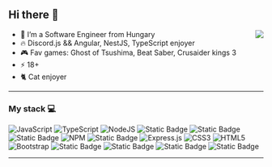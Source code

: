 ## Hi there 👋
<a href="https://discord.com/users/374615928760958979">
  <img src="https://lanyard.cnrad.dev/api/374615928760958979?theme=dark&showDisplayName=true" align="right">
</a>

- 🌱 I’m a Software Engineer from Hungary
- 🔥 Discord.js && Angular, NestJS, TypeScript enjoyer
- 🎮 Fav games: Ghost of Tsushima, Beat Saber, Crusaider kings 3
- ⚡ 18+
- 🐈 Cat enjoyer
  
<hr>

### My stack 💻

![JavaScript](https://img.shields.io/badge/javascript-%23323330.svg?style=for-the-badge&logo=javascript&logoColor=%23F7DF1E) 
![TypeScript](https://img.shields.io/badge/typescript-%23007ACC.svg?style=for-the-badge&logo=typescript&logoColor=white) 
![NodeJS](https://img.shields.io/badge/node.js-6DA55F?style=for-the-badge&logo=node.js&logoColor=white) 
![Static Badge](https://img.shields.io/badge/discord.js-%235865F2?style=for-the-badge&logo=discord&logoColor=white)
![Static Badge](https://img.shields.io/badge/Bun.sh-grey?style=for-the-badge&logo=bun&logoColor=white)
![Static Badge](https://img.shields.io/badge/C%23-blue?style=for-the-badge&logo=csharp&logoColor=white)
![NPM](https://img.shields.io/badge/NPM-%23000000.svg?style=for-the-badge&logo=npm&logoColor=white) 
![Static Badge](https://img.shields.io/badge/sqlite-%23003B57?style=for-the-badge&logo=sqlite)
![Express.js](https://img.shields.io/badge/express.js-%23404d59.svg?style=for-the-badge&logo=express&logoColor=%2361DAFB) 
![CSS3](https://img.shields.io/badge/css3-%231572B6.svg?style=for-the-badge&logo=css3&logoColor=white) 
![HTML5](https://img.shields.io/badge/html5-%23E34F26.svg?style=for-the-badge&logo=html5&logoColor=white) 
![Bootstrap](https://img.shields.io/badge/bootstrap-%23563D7C.svg?style=for-the-badge&logo=bootstrap&logoColor=white)
![Static Badge](https://img.shields.io/badge/CloudFlare-orange?style=for-the-badge&logo=cloudflare&logoColor=white)
![Static Badge](https://img.shields.io/badge/Angular-DD0031?style=for-the-badge&logo=angular&logoColor=white)
![Static Badge](https://img.shields.io/badge/nestjs-E0234E?style=for-the-badge&logo=nestjs&logoColor=white)
![Static Badge](https://img.shields.io/badge/MySQL-4479A1?style=for-the-badge&logo=mysql&logoColor=white)
<hr>

